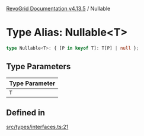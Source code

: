 [RevoGrid Documentation v4.13.5](README.md) / Nullable

# Type Alias: Nullable\<T\>

```ts
type Nullable<T>: { [P in keyof T]: T[P] | null };
```

## Type Parameters

| Type Parameter |
| ------ |
| `T` |

## Defined in

[src/types/interfaces.ts:21](https://github.com/revolist/revogrid/blob/f32590b4b251a55e7610f26e48cd67947bdd6441/src/types/interfaces.ts#L21)
